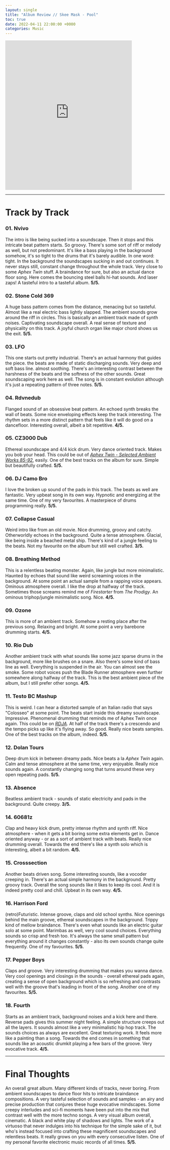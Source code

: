 ```yaml
---
layout: single
title: "Album Review // Skee Mask - Pool"
toc: true
date: 2022-04-11 22:00:00 +0000
categories: Music
---
```


<iframe style="border: 0; width: 400px; height: 472px;" src="https://bandcamp.com/EmbeddedPlayer/album=222624053/size=large/bgcol=ffffff/linkcol=0687f5/artwork=small/transparent=true/" seamless><a href="https://iliantape.bandcamp.com/album/itlp09-pool">ITLP09 - Pool by Skee Mask</a></iframe>

---

# Track by Track

### 01. Nvivo

The intro is like being sucked into a soundscape. Then it stops and this intricate beat pattern starts. So groovy. There's some sort of riff or melody as well, but not predominant. It's like a bass playing in the background somehow, it's so tight to the drums that it's barely audible. In one word: tight. In the background the soundscapes sucking in and out continues. It never stays still, constant change throughout the whole track. Very close to some *Aphex Twin* stuff. A braindance for sure, but also an actual dance floor song. Here comes the bouncing steel balls hi-hat sounds. And laser zaps! A tasteful intro to a tasteful album. **5/5.**

### 02. Stone Cold 369

A huge bass pattern comes from the distance, menacing but so tasteful. Almost like a real electric bass lightly slapped. The ambient sounds grow around the riff in circles. This is basically an ambient track made of synth noises. Captivating soundscape overall. A real sense of texture and physicality on this track. A joyful church organ like major chord shows us the exit. **5/5.**

### 03. LFO

This one starts out pretty industrial. There's an actual harmony that guides the piece. the beats are made of static discharging sounds. Very deep and soft bass line. almost soothing. There's an interesting contrast between the harshness of the beats and the softness of the other sounds. Great soundscaping work here as well. The song is in constant evolution although it's just a repeating pattern of three notes. **5/5.**

### 04. Rdvnedub

Flanged sound of an obsessive beat pattern. An echoed synth breaks the wall of beats. Some nice enveloping effects keep the track interesting. The rhythm sets in a more distinct pattern that feels like it will do good on a dancefloor. Interesting overall, albeit a bit repetitive. **4/5.**

### 05. CZ3000 Dub

Ethereal soundscape and 4/4 kick drum. Very dance oriented track. Makes you bob your head. This could be out of *[Aphex Twin - Selected Ambient Works 85-92](https://www.allmusic.com/album/selected-ambient-works-85-92-mw0000213259)*, easily. One of the best tracks on the album for sure. Simple but beautifully crafted. **5/5.**

### 06. DJ Camo Bro

I love the broken up sound of the pads in this track. The beats as well are fantastic. Very upbeat song in its own way.  Hypnotic and energizing at the same time. One of my very favourites. A masterpiece of drums programming really. **5/5.**

### 07. Collapse Casual

Weird intro like from an old movie. Nice drumming, groovy and catchy. Otherworldly echoes in the background. Quite a tense atmosphere. Glacial, like being inside a beached metal ship. There's kind of a jungle feeling to the beats. Not my favourite on the album but still well crafted. **3/5.**

### 08. Breathing Method

This is a relentless beating monster. Again, like jungle but more minimalistic. Haunted by echoes that sound like weird screaming voices in the background. At some point an actual sample from a rapping voice appears. Ominous atmosphere overall. I like the drop at halfway of the track. Sometimes those screams remind me of *Firestarter* from *The Prodigy*. An ominous triphop/jungle minimalistic song. Nice. **4/5.**

### 09. Ozone

This is more of an ambient track. Somehow a resting place after the previous song. Relaxing and bright. At some point a very barebone drumming starts.  **4/5.**

### 10. Rio Dub

Another ambient track with what sounds like some jazz sparse drums in the background, more like brushes on a snare. Also there's some kind of bass line as well. Everything is suspended in the air. You can almost see the smoke. Some robot voices push the Blade Runner atmosphere even further somewhere along halfway of the track. This is the best ambient piece of the album, but I still prefer other songs. **4/5.**

### 11. Testo BC Mashup

This is weird. I can hear a distorted sample of an Italian radio that says "Colosseo" at some point. The beats start inside this dreamy soundscape. Impressive. Phenomenal drumming that reminds me of Aphex Twin once again. This could be on *[RDJA](https://www.allmusic.com/album/richard-d-james-album-mw0000087254).* At half of the track there's a crescendo and the tempo picks up like it's flying away. So good. Really nice beats samples. One of the best tracks on the album, indeed. **5/5.** 

### 12. Dolan Tours

Deep drum kick in between dreamy pads. Nice beats a la *Aphex Twin* again. Calm and tense atmosphere at the same time, very enjoyable. Really nice sounds again. A constantly changing song that turns around these very open repeating pads. **5/5.**

### 13. Absence

Beatless ambient track - sounds of static electricity and pads in the background. Quite creepy. **3/5.**

### 14. 60681z

Clap and heavy kick drum, pretty intense rhythm and synth riff. Nice atmosphere - when it gets a bit boring some extra elements get in. Dance oriented anyway - or as a sort of ambient track with beats. Really nice drumming overall. Towards the end there's like a synth solo which is interesting, albeit a bit random. **4/5.**

### 15. Crosssection

Another beats driven song. Some interesting sounds, like a vocoder creeping in. There's an actual simple harmony in the background. Pretty groovy track. Overall the song sounds like it likes to keep its cool. And it is indeed pretty cool and chill. Upbeat in its own way. **4/5.**

### 16. Harrison Ford

(retro)Futuristic. Intense groove, claps and old school synths. Nice openings behind the main groove, ethereal soundscapes in the background. Trippy kind of mellow braindance. There's even what sounds like an electric guitar solo at some point. Marimbas as well, very cool sound choices. Everything sounds so crisp and fresh too. It's always the same small pattern but everything around it changes constantly - also its own sounds change quite frequently. One of my favourites. **5/5.**

### 17. Pepper Boys

Claps and groove. Very interesting drumming that makes you wanna dance. Very cool openings and closings in the sounds - overall ethereal pads again, creating a sense of open background which is so refreshing and contrasts well with the groove that's leading in front of the song. Another one of my favourites. **5/5.**

### 18. Fourth

Starts  as an ambient track, background noises and a kick here and there. Reverse pads gives this summer night feeling. A simple structure creeps out all the layers. It sounds almost like a very minimalistic hip hop track. The sounds choices as always are excellent. Great texturing work. It feels more like a painting than a song. Towards the end comes in something that sounds like an acoustic drumkit playing a few bars of the groove. Very evocative track. **4/5.**

---

# Final Thoughts

An overall great album. Many different kinds of tracks, never boring. From ambient soundscapes to dance floor hits to intricate braindance compositions. A very tasteful selection of sounds and samples - an airy and precise production that conjures these huge evocative mindscapes. Some creepy interludes and sci-fi moments have been put into the mix that contrast well with the more techno songs. A very visual album overall, cinematic. A black and white play of shadows and lights. The work of a virtuoso that never indulges into his technique for the simple sake of it, but who's instead focused into crafting these magnificent soundscapes and relentless beats. It really grows on you with every consecutive listen. One of my personal favorite electronic music records of all times. **5/5.**